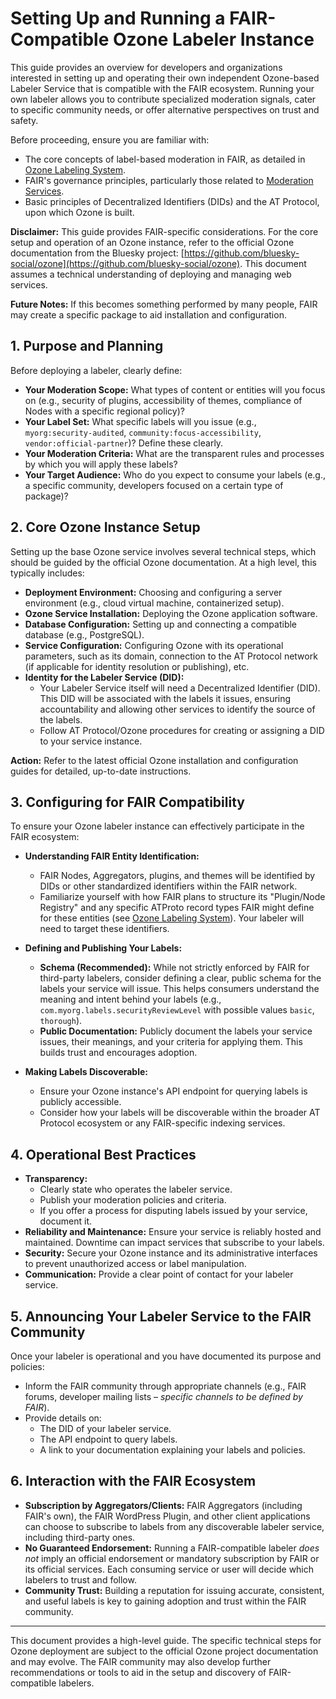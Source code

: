 # Setting Up and Running a FAIR-Compatible Ozone Labeler Instance

This guide provides an overview for developers and organizations interested in setting up and operating their own independent Ozone-based Labeler Service that is compatible with the FAIR ecosystem. Running your own labeler allows you to contribute specialized moderation signals, cater to specific community needs, or offer alternative perspectives on trust and safety.

Before proceeding, ensure you are familiar with:
- The core concepts of label-based moderation in FAIR, as detailed in [Ozone Labeling System](../../ozone-labeling-system.md).
- FAIR's governance principles, particularly those related to [Moderation Services](../../governance/moderation-services.md).
- Basic principles of Decentralized Identifiers (DIDs) and the AT Protocol, upon which Ozone is built.

**Disclaimer:** This guide provides FAIR-specific considerations. For the core setup and operation of an Ozone instance, refer to the official Ozone documentation from the Bluesky project: [https://github.com/bluesky-social/ozone](https://github.com/bluesky-social/ozone). This document assumes a technical understanding of deploying and managing web services.

**Future Notes:** If this becomes something performed by many people, FAIR may create a specific package to aid installation and configuration.

## 1. Purpose and Planning

Before deploying a labeler, clearly define:

* **Your Moderation Scope:** What types of content or entities will you focus on (e.g., security of plugins, accessibility of themes, compliance of Nodes with a specific regional policy)?
* **Your Label Set:** What specific labels will you issue (e.g., `myorg:security-audited`, `community:focus-accessibility`, `vendor:official-partner`)? Define these clearly.
* **Your Moderation Criteria:** What are the transparent rules and processes by which you will apply these labels?
* **Your Target Audience:** Who do you expect to consume your labels (e.g., a specific community, developers focused on a certain type of package)?

## 2. Core Ozone Instance Setup

Setting up the base Ozone service involves several technical steps, which should be guided by the official Ozone documentation. At a high level, this typically includes:

* **Deployment Environment:** Choosing and configuring a server environment (e.g., cloud virtual machine, containerized setup).
* **Ozone Service Installation:** Deploying the Ozone application software.
* **Database Configuration:** Setting up and connecting a compatible database (e.g., PostgreSQL).
* **Service Configuration:** Configuring Ozone with its operational parameters, such as its domain, connection to the AT Protocol network (if applicable for identity resolution or publishing), etc.
* **Identity for the Labeler Service (DID):**
    * Your Labeler Service itself will need a Decentralized Identifier (DID). This DID will be associated with the labels it issues, ensuring accountability and allowing other services to identify the source of the labels.
    * Follow AT Protocol/Ozone procedures for creating or assigning a DID to your service instance.

**Action:** Refer to the latest official Ozone installation and configuration guides for detailed, up-to-date instructions.

## 3. Configuring for FAIR Compatibility

To ensure your Ozone labeler instance can effectively participate in the FAIR ecosystem:

* **Understanding FAIR Entity Identification:**
    * FAIR Nodes, Aggregators, plugins, and themes will be identified by DIDs or other standardized identifiers within the FAIR network.
    * Familiarize yourself with how FAIR plans to structure its "Plugin/Node Registry" and any specific ATProto record types FAIR might define for these entities (see [Ozone Labeling System](../../ozone-labeling-system.md)). Your labeler will need to target these identifiers.

* **Defining and Publishing Your Labels:**
    * **Schema (Recommended):** While not strictly enforced by FAIR for third-party labelers, consider defining a clear, public schema for the labels your service will issue. This helps consumers understand the meaning and intent behind your labels (e.g., `com.myorg.labels.securityReviewLevel` with possible values `basic`, `thorough`).
    * **Public Documentation:** Publicly document the labels your service issues, their meanings, and your criteria for applying them. This builds trust and encourages adoption.

* **Making Labels Discoverable:**
    * Ensure your Ozone instance's API endpoint for querying labels is publicly accessible.
    * Consider how your labels will be discoverable within the broader AT Protocol ecosystem or any FAIR-specific indexing services.

## 4. Operational Best Practices

* **Transparency:**
    * Clearly state who operates the labeler service.
    * Publish your moderation policies and criteria.
    * If you offer a process for disputing labels issued by your service, document it.
* **Reliability and Maintenance:** Ensure your service is reliably hosted and maintained. Downtime can impact services that subscribe to your labels.
* **Security:** Secure your Ozone instance and its administrative interfaces to prevent unauthorized access or label manipulation.
* **Communication:** Provide a clear point of contact for your labeler service.

## 5. Announcing Your Labeler Service to the FAIR Community

Once your labeler is operational and you have documented its purpose and policies:

* Inform the FAIR community through appropriate channels (e.g., FAIR forums, developer mailing lists – *specific channels to be defined by FAIR*).
* Provide details on:
    * The DID of your labeler service.
    * The API endpoint to query labels.
    * A link to your documentation explaining your labels and policies.

## 6. Interaction with the FAIR Ecosystem

* **Subscription by Aggregators/Clients:** FAIR Aggregators (including FAIR's own), the FAIR WordPress Plugin, and other client applications can choose to subscribe to labels from any discoverable labeler service, including third-party ones.
* **No Guaranteed Endorsement:** Running a FAIR-compatible labeler _does not_ imply an official endorsement or mandatory subscription by FAIR or its official services. Each consuming service or user will decide which labelers to trust and follow.
* **Community Trust:** Building a reputation for issuing accurate, consistent, and useful labels is key to gaining adoption and trust within the FAIR community.

---

This document provides a high-level guide. The specific technical steps for Ozone deployment are subject to the official Ozone project documentation and may evolve. The FAIR community may also develop further recommendations or tools to aid in the setup and discovery of FAIR-compatible labelers.
